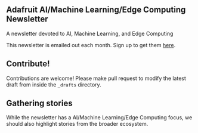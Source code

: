 ## Adafruit AI/Machine Learning/Edge Computing Newsletter
A newsletter devoted to AI, Machine Learning, and Edge Computing

This newsletter is emailed out each month. Sign up to get them [here](https://www.adafruitdaily.com/).

## Contribute!
Contributions are welcome! Please make pull request to modify the latest draft from
inside the `_drafts` directory. 

## Gathering stories
While the newsletter has a AI/Machine Learning/Edge Computing focus, we should also highlight stories from the broader
ecosystem.
